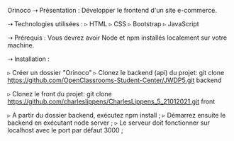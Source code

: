 Orinoco
⇢ Présentation :
Développer le frontend d'un site e-commerce.

⇢ Technologies utilisées :
▹ HTML
▹ CSS
▹ Bootstrap
▹ JavaScript

⇢ Prérequis :
Vous devrez avoir Node et npm installés localement sur votre machine.

⇢ Installation :

▹ Créer un dossier "Orinoco"
▹ Clonez le backend (api) du projet: 
git clone https://github.com/OpenClassrooms-Student-Center/JWDP5.git backend

▹ Clonez le front du projet:
git clone https://github.com/charleslippens/CharlesLippens_5_21012021.git front

▹ A partir du dossier backend, exécutez npm install ;
▹ Démarrez ensuite le backend en exécutant node server ;
▹ Le serveur doit fonctionner sur localhost avec le port par défaut 3000 ;



